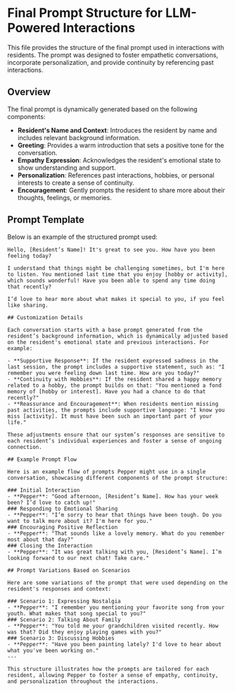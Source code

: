 # Final Prompt Structure for LLM-Powered Interactions

This file provides the structure of the final prompt used in interactions with residents. The prompt was designed to foster empathetic conversations, incorporate personalization, and provide continuity by referencing past interactions.

## Overview

The final prompt is dynamically generated based on the following components:

- **Resident's Name and Context**: Introduces the resident by name and includes relevant background information.
- **Greeting**: Provides a warm introduction that sets a positive tone for the conversation.
- **Empathy Expression**: Acknowledges the resident's emotional state to show understanding and support.
- **Personalization**: References past interactions, hobbies, or personal interests to create a sense of continuity.
- **Encouragement**: Gently prompts the resident to share more about their thoughts, feelings, or memories.

## Prompt Template

Below is an example of the structured prompt used:

```plaintext
Hello, [Resident’s Name]! It's great to see you. How have you been feeling today?

I understand that things might be challenging sometimes, but I'm here to listen. You mentioned last time that you enjoy [hobby or activity], which sounds wonderful! Have you been able to spend any time doing that recently?

I’d love to hear more about what makes it special to you, if you feel like sharing.

## Customization Details

Each conversation starts with a base prompt generated from the resident’s background information, which is dynamically adjusted based on the resident's emotional state and previous interactions. For example:

- **Supportive Response**: If the resident expressed sadness in the last session, the prompt includes a supportive statement, such as: "I remember you were feeling down last time. How are you today?"
- **Continuity with Hobbies**: If the resident shared a happy memory related to a hobby, the prompt builds on that: "You mentioned a fond memory of [hobby or interest]. Have you had a chance to do that recently?"
- **Reassurance and Encouragement**: When residents mention missing past activities, the prompts include supportive language: "I know you miss [activity]. It must have been such an important part of your life."

These adjustments ensure that our system’s responses are sensitive to each resident’s individual experiences and foster a sense of ongoing connection.

## Example Prompt Flow

Here is an example flow of prompts Pepper might use in a single conversation, showcasing different components of the prompt structure:

### Initial Interaction
- **Pepper**: "Good afternoon, [Resident’s Name]. How has your week been? I’d love to catch up!"
### Responding to Emotional Sharing
- **Pepper**: "I’m sorry to hear that things have been tough. Do you want to talk more about it? I'm here for you."
### Encouraging Positive Reflection
- **Pepper**: "That sounds like a lovely memory. What do you remember most about that day?"
### Closing the Interaction
- **Pepper**: "It was great talking with you, [Resident’s Name]. I’m looking forward to our next chat! Take care."

## Prompt Variations Based on Scenarios

Here are some variations of the prompt that were used depending on the resident's responses and context:

### Scenario 1: Expressing Nostalgia
- **Pepper**: "I remember you mentioning your favorite song from your youth. What makes that song special to you?"
### Scenario 2: Talking About Family
- **Pepper**: "You told me your grandchildren visited recently. How was that? Did they enjoy playing games with you?"
### Scenario 3: Discussing Hobbies
- **Pepper**: "Have you been painting lately? I'd love to hear about what you've been working on."
---

This structure illustrates how the prompts are tailored for each resident, allowing Pepper to foster a sense of empathy, continuity, and personalization throughout the interactions.